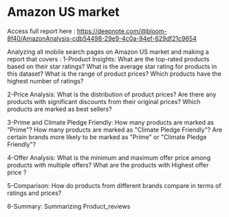 # Amazon US market 
Access full report here : https://deepnote.com/@bloom-8f40/AmazonAnalysis-cdb54498-29e9-4c0a-94ef-629df21c9654

Analyzing all mobile search pages on Amazon US market and making a report that covers :
1-Product Insights: 
What are the top-rated products based on their star ratings?
What is the average star rating for products in this dataset?
What is the range of product prices? Which products have the highest number of ratings?

2-Price Analysis: 
What is the distribution of product prices?
Are there any products with significant discounts from their original prices? 
Which products are marked as best sellers?

3-Prime and Climate Pledge Friendly: 
How many products are marked as "Prime"? 
How many products are marked as "Climate Pledge Friendly"? 
Are certain brands more likely to be marked as "Prime" or "Climate Pledge Friendly"?

4-Offer Analysis: 
What is the minimum and maximum offer price among products with multiple offers? 
What are the products with Highest offer price ?

5-Comparison: 
How do products from different brands compare in terms of ratings and prices?

6-Summary:
Summarizing Product_reviews 
